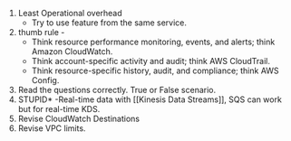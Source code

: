 1. Least  Operational overhead
	- Try to use feature from the same service. 
2.  thumb rule -
	- Think resource performance monitoring, events, and alerts; think Amazon CloudWatch.
	- Think account-specific activity and audit; think AWS CloudTrail.
	- Think resource-specific history, audit, and compliance; think AWS Config. 
3. Read the questions correctly. True or False scenario. 
4. STUPID*  -Real-time data with [[Kinesis Data Streams]],  SQS can work but for real-time KDS.
5. Revise CloudWatch Destinations
6. Revise VPC limits.
